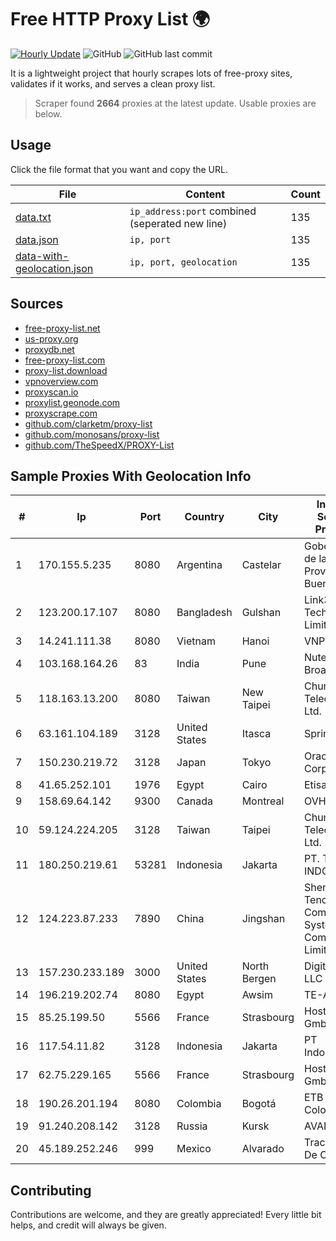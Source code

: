 
# Free HTTP Proxy List 🌍

[![Hourly Update](https://github.com/mertguvencli/http-proxy-list/actions/workflows/main.yml/badge.svg?branch=main)](https://github.com/mertguvencli/http-proxy-list/actions/workflows/main.yml)
![GitHub](https://img.shields.io/github/license/mertguvencli/http-proxy-list)
![GitHub last commit](https://img.shields.io/github/last-commit/mertguvencli/http-proxy-list)

It is a lightweight project that hourly scrapes lots of free-proxy sites, validates if it works, and serves a clean proxy list.


> Scraper found **2664** proxies at the latest update. Usable proxies are below.

## Usage

Click the file format that you want and copy the URL.


|File|Content|Count|
|----|-------|-----|
|[data.txt](https://raw.githubusercontent.com/mertguvencli/http-proxy-list/main/proxy-list/data.txt)|`ip_address:port` combined (seperated new line)|135|
|[data.json](https://raw.githubusercontent.com/mertguvencli/http-proxy-list/main/proxy-list/data.json)|`ip, port`|135|
|[data-with-geolocation.json](https://raw.githubusercontent.com/mertguvencli/http-proxy-list/main/proxy-list/data-with-geolocation.json)|`ip, port, geolocation`|135|

## Sources

* [free-proxy-list.net](https://free-proxy-list.net)
* [us-proxy.org](https://www.us-proxy.org)
* [proxydb.net](http://proxydb.net)
* [free-proxy-list.com](https://free-proxy-list.com/?page=&port=&type%5B%5D=http&type%5B%5D=https&up_time=0&search=Search)
* [proxy-list.download](https://www.proxy-list.download/HTTP)
* [vpnoverview.com](https://vpnoverview.com/privacy/anonymous-browsing/free-proxy-servers)
* [proxyscan.io](https://www.proxyscan.io)
* [proxylist.geonode.com](https://proxylist.geonode.com/api/proxy-list?limit=300&page=1&sort_by=lastChecked&sort_type=desc&protocols=http,https)
* [proxyscrape.com](https://api.proxyscrape.com/v2/?request=displayproxies&protocol=http&timeout=10000&country=all&ssl=all&anonymity=all)
* [github.com/clarketm/proxy-list](https://raw.githubusercontent.com/clarketm/proxy-list/master/proxy-list-raw.txt)
* [github.com/monosans/proxy-list](https://raw.githubusercontent.com/monosans/proxy-list/main/proxies/http.txt)
* [github.com/TheSpeedX/PROXY-List](https://raw.githubusercontent.com/TheSpeedX/PROXY-List/master/http.txt)


## Sample Proxies With Geolocation Info

|#|Ip|Port|Country|City|Internet Service Provider|
|-|--|----|-------|----|-------------------------|
|1|170.155.5.235|8080|Argentina|Castelar|Gobernacion de la Provincia de Buenos Aires|
|2|123.200.17.107|8080|Bangladesh|Gulshan|Link3 Technologies Limited|
|3|14.241.111.38|8080|Vietnam|Hanoi|VNPT|
|4|103.168.164.26|83|India|Pune|Nutech Broadband|
|5|118.163.13.200|8080|Taiwan|New Taipei|Chunghwa Telecom Co., Ltd.|
|6|63.161.104.189|3128|United States|Itasca|Sprint|
|7|150.230.219.72|3128|Japan|Tokyo|Oracle Corporation|
|8|41.65.252.101|1976|Egypt|Cairo|Etisalat Misr|
|9|158.69.64.142|9300|Canada|Montreal|OVH SAS|
|10|59.124.224.205|3128|Taiwan|Taipei|Chunghwa Telecom Co., Ltd.|
|11|180.250.219.61|53281|Indonesia|Jakarta|PT. TELKOM INDONESIA|
|12|124.223.87.233|7890|China|Jingshan|Shenzhen Tencent Computer Systems Company Limited|
|13|157.230.233.189|3000|United States|North Bergen|DigitalOcean, LLC|
|14|196.219.202.74|8080|Egypt|Awsim|TE-AS|
|15|85.25.199.50|5566|France|Strasbourg|Host Europe GmbH|
|16|117.54.11.82|3128|Indonesia|Jakarta|PT IndoInternet|
|17|62.75.229.165|5566|France|Strasbourg|Host Europe GmbH|
|18|190.26.201.194|8080|Colombia|Bogotá|ETB - Colombia|
|19|91.240.208.142|3128|Russia|Kursk|AVANT Ltd.|
|20|45.189.252.246|999|Mexico|Alvarado|Tracered SA De CV|



## Contributing

Contributions are welcome, and they are greatly appreciated! Every
little bit helps, and credit will always be given.

